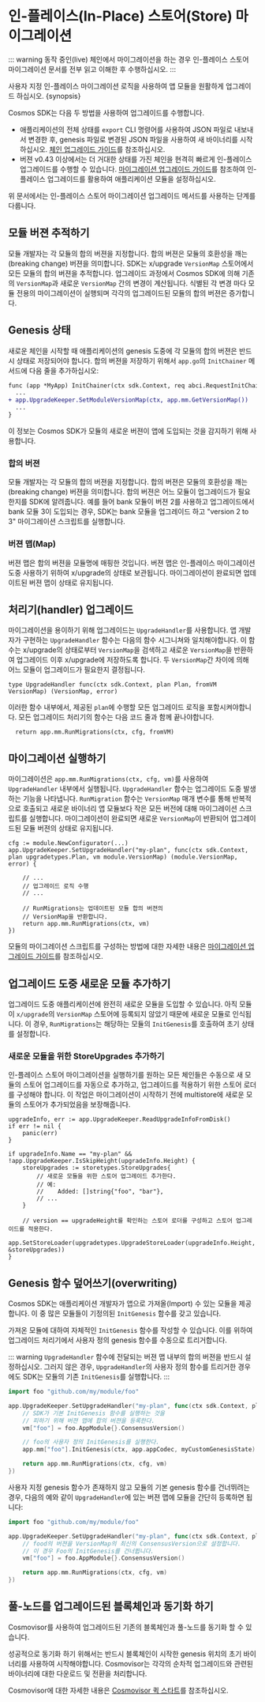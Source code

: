 <!--
order: 15
-->

# 인-플레이스(In-Place) 스토어(Store) 마이그레이션

::: warning
동작 중인(live) 체인에서 마이그레이션을 하는 경우 인-플레이스 스토어 마이그레이션 문서를 전부 읽고 이해한 후 수행하십시오.
:::

사용자 지정 인-플레이스 마이그레이션 로직을 사용하여 앱 모듈을 원활하게 업그레이드 하십시오. {synopsis}

Cosmos SDK는 다음 두 방법을 사용하여 업그레이드를 수행합니다.

- 애플리케이션의 전체 상태를 `export` CLI 명령어를 사용하여 JSON 파일로 내보내서 변경한 후, genesis 파일로 변경된 JSON 파일을 사용하여 새 바이너리를 시작하십시오. [체인 업그레이드 가이드](../migrations/chain-upgrade-guide-040.md#upgrade-procedure)를 참조하십시오.
- 버젼 v0.43 이상에서는 더 거대한 상태를 가진 체인을 현격히 빠르게 인-플레이스 업그레이드를 수행할 수 있습니다. [마이그레이션 업그레이드 가이드](../building-modules/upgrade.md)를 참조하여 인-플레이스 업그레이드를 활용하여 애플리케이션 모듈을 설정하십시오.

위 문서에서는 인-플레이스 스토어 마이그레이션 업그레이드 메서드를 사용하는 단계를 다룹니다.

## 모듈 버젼 추적하기

모듈 개발자는 각 모듈의 합의 버젼을 지정합니다. 합의 버젼은 모듈의 호환성을 깨는(breaking change) 버젼을 의미합니다. SDK는 x/upgrade `VersionMap` 스토어에서 모든 모듈의 합의 버젼을 추적합니다. 업그레이드 과정에서 Cosmos SDK에 의해 기존의 `VersionMap`과 새로운 `VersionMap` 간의 변경이 계산됩니다. 식별된 각 변경 마다 모듈 전용의 마이그레이션이 실행되며 각각의 업그레이드된 모듈의 합의 버젼은 증가합니다.

## Genesis 상태

새로운 체인을 시작할 때 애플리케이션의 genesis 도중에 각 모듈의 합의 버젼은 반드시 상태로 저장되어야 합니다. 합의 버젼을 저장하기 위해서 `app.go`의 `InitChainer` 메서드에 다음 줄을 추가하십시오:

```diff
func (app *MyApp) InitChainer(ctx sdk.Context, req abci.RequestInitChain) abci.ResponseInitChain {
  ...
+ app.UpgradeKeeper.SetModuleVersionMap(ctx, app.mm.GetVersionMap())
  ...
}
```

이 정보는 Cosmos SDK가 모듈의 새로운 버젼이 앱에 도입되는 것을 감지하기 위해 사용합니다.

### 합의 버젼

모듈 개발자는 각 모듈의 합의 버젼을 지정합니다. 합의 버젼은 모듈의 호환성을 깨는(breaking change) 버젼을 의미합니다. 합의 버젼은 어느 모듈이 업그레이드가 필요한지를 SDK에 알려줍니다. 예를 들어 bank 모듈이 버젼 2를 사용하고 업그레이드에서 bank 모듈 3이 도입되는 경우, SDK는 bank 모듈을 업그레이드 하고 "version 2 to 3" 마이그레이션 스크립트를 실행합니다.

### 버젼 맵(Map)

버젼 맵은 합의 버젼을 모듈명에 매핑한 것입니다. 버젼 맵은 인-플레이스 마이그레이션 도중 사용하기 위하여 x/upgrade의 상태로 보관됩니다. 마이그레이션이 완료되면 업데이트된 버젼 맵이 상태로 유지됩니다.

## 처리기(handler) 업그레이드

마이그레이션을 용이하기 위해 업그레이드는 `UpgradeHandler`를 사용합니다. 앱 개발자가 구현하는 `UpgradeHandler` 함수는 다음의 함수 시그니쳐와 일치해야합니다. 이 함수는 x/upgrade의 상태로부터 `VersionMap`을 검색하고 새로운 `VersionMap`을 반환하여 업그레이드 이후 x/upgrade에 저장하도록 합니다. 두 `VersionMap`간 차이에 의해 어느 모듈이 업그레이드가 필요한지 결정됩니다.

```golang
type UpgradeHandler func(ctx sdk.Context, plan Plan, fromVM VersionMap) (VersionMap, error)
```

이러한 함수 내부에서, 제공된 `plan`에 수행할 모든 업그레이드 로직을 포함시켜야합니다. 모든 업그레이드 처리기의 함수는 다음 코드 줄과 함께 끝나야합니다.

```golang
  return app.mm.RunMigrations(ctx, cfg, fromVM)
```

## 마이그레이션 실행하기

마이그레이션은 `app.mm.RunMigrations(ctx, cfg, vm)`를 사용하여 `UpgradeHandler` 내부에서 실행됩니다. `UpgradeHandler` 함수는 업그레이드 도중 발생하는 기능을 나타냅니다. `RunMigration` 함수는 `VersionMap` 매개 변수를 통해 반복적으로 호출되고 새로운 바이너리 앱 모듈보다 작은 모든 버전에 대해 마이그레이션 스크립트를 실행합니다. 마이그레이션이 완료되면 새로운 `VersionMap`이 반환되어 업그레이드된 모듈 버젼의 상태로 유지됩니다.

```golang
cfg := module.NewConfigurator(...)
app.UpgradeKeeper.SetUpgradeHandler("my-plan", func(ctx sdk.Context, plan upgradetypes.Plan, vm module.VersionMap) (module.VersionMap, error) {

    // ...
    // 업그레이드 로직 수행
    // ...

    // RunMigrations는 업데이트된 모듈 합의 버젼의
    // VersionMap을 반환합니다.
    return app.mm.RunMigrations(ctx, vm)
})
```

모듈의 마이그레이션 스크립트를 구성하는 방법에 대한 자세한 내용은 [마이그레이션 업그레이드 가이드](../building-modules/upgrade.md)를 참조하십시오.

## 업그레이드 도중 새로운 모듈 추가하기

업그레이드 도중 애플리케이션에 완전히 새로운 모듈을 도입할 수 있습니다. 아직 모듈이 `x/upgrade`의 `VersionMap` 스토어에 등록되지 않았기 때문에 새로운 모듈로 인식됩니다. 이 경우, `RunMigrations`는 해당하는 모듈의 `InitGenesis`를 호출하여 초기 상태를 설정합니다.

### 새로운 모듈을 위한 StoreUpgrades 추가하기

인-플레이스 스토어 마이그레이션을 실행하기를 원하는 모든 체인들은 수동으로 새 모듈의 스토어 업그레이드를 자동으로 추가하고, 업그레이드를 적용하기 위한 스토어 로더를 구성해야 합니다. 이 작업은 마이그레이션이 시작하기 전에 multistore에 새로운 모듈의 스토어가 추가되었음을 보장해줍니다.

```golang
upgradeInfo, err := app.UpgradeKeeper.ReadUpgradeInfoFromDisk()
if err != nil {
	panic(err)
}

if upgradeInfo.Name == "my-plan" && !app.UpgradeKeeper.IsSkipHeight(upgradeInfo.Height) {
	storeUpgrades := storetypes.StoreUpgrades{
		// 새로운 모듈을 위한 스토어 업그레이드 추가한다.
		// 예:
		//    Added: []string{"foo", "bar"},
		// ...
	}

	// version == upgradeHeight를 확인하는 스토어 로더를 구성하고 스토어 업그레이드를 적용한다.
	app.SetStoreLoader(upgradetypes.UpgradeStoreLoader(upgradeInfo.Height, &storeUpgrades))
}
```

## Genesis 함수 덮어쓰기(overwriting)

Cosmos SDK는 애플리케이션 개발자가 앱으로 가져올(Import) 수 있는 모듈을 제공합니다. 이 중 많은 모듈들이 기정의된 `InitGenesis` 함수를 갖고 있습니다.

가져온 모듈에 대하여 자체적인 `InitGenesis` 함수를 작성할 수 있습니다. 이를 위하여 업그레이드 처리기에서 사용자 정의 genesis 함수를 수동으로 트리거합니다.

::: warning
`UpgradeHandler` 함수에 전달되는 버젼 맵 내부의 합의 버젼을 반드시 설정하십시오. 그러지 않은 경우, `UpgradeHandler`의 사용자 정의 함수를 트리거한 경우에도 SDK는 모듈의 기존 `InitGenesis`를 실행합니다.
:::

```go
import foo "github.com/my/module/foo"

app.UpgradeKeeper.SetUpgradeHandler("my-plan", func(ctx sdk.Context, plan upgradetypes.Plan, vm module.VersionMap)  (module.VersionMap, error) {
    // SDK가 기본 InitGenesis 함수를 실행하는 것을
    // 피하기 위해 버젼 맵에 합의 버젼을 등록한다.
    vm["foo"] = foo.AppModule{}.ConsensusVersion()

    // foo의 사용자 정의 InitGenesis를 실행한다.
    app.mm["foo"].InitGenesis(ctx, app.appCodec, myCustomGenesisState)

    return app.mm.RunMigrations(ctx, cfg, vm)
})
```

사용자 지정 genesis 함수가 존재하지 않고 모듈의 기본 genesis 함수를 건너뛰려는 경우, 다음의 예와 같이 `UpgradeHandler`에 있는 버젼 맵에 모듈을 간단히 등록하면 됩니다:

```go
import foo "github.com/my/module/foo"

app.UpgradeKeeper.SetUpgradeHandler("my-plan", func(ctx sdk.Context, plan upgradetypes.Plan, vm module.VersionMap)  (module.VersionMap, error) {
    // food의 버젼을 VersionMap의 최신의 ConsensusVersion으로 설정합니다.
    // 이 경우 Foo의 InitGenesis를 건너뜁니다.
    vm["foo"] = foo.AppModule{}.ConsensusVersion()

    return app.mm.RunMigrations(ctx, cfg, vm)
})
```

## 풀-노드를 업그레이드된 블록체인과 동기화 하기

Cosmovisor를 사용하여 업그레이드된 기존의 블록체인과 풀-노드를 동기화 할 수 있습니다.

성공적으로 동기화 하기 위해서는 반드시 블록체인이 시작한 genesis 위치의 초기 바이너리를 사용하여 시작해야합니다. Cosmovisor는 각각의 순차적 업그레이드와 관련된 바이너리에 대한 다운로드 및 전환을 처리합니다.

Cosmovisor에 대한 자세한 내용은 [Cosmovisor 퀵 스타트](../run-node/cosmovisor.md)를 참조하십시오.
